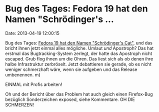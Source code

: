 Bug des Tages: Fedora 19 hat den Namen \"Schrödinger\'s \...
============================================================

Date: 2013-04-19 12:00:15

Bug des Tages: [Fedora 19 hat den Namen \"Schrödinger\'s
Cat\"](http://lwn.net/Articles/545741/), und das bricht ihnen jetzt
einmal alles mögliche. Umlaut *und* Apostroph? Das hat erstmal das
Bugtracking-System zerlegt, der hatte das Apostroph nicht escaped. Grub
flog ihnen um die Ohren. Das liest sich als ob denen ihre halbe
Infrastruktur zerbröselt. Jetzt debattieren sie gerade, ob es nicht
weniger schmerzhaft wäre, wenn sie aufgeben und das Release umbenennen.
m(

EINMAL mit Profis arbeiten!

Oh und der Bericht über das Problem hat auch gleich einen Firefox-Bug
bezüglich Sonderzeichen exposed, siehe Kommentare. OH DIE SCHMERZEN!
